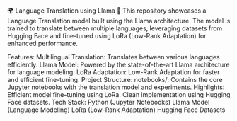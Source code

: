 🌍 Language Translation using Llama 🦙
This repository showcases a Language Translation model built using the Llama architecture. The model is trained to translate between multiple languages, leveraging datasets from Hugging Face and fine-tuned using LoRa (Low-Rank Adaptation) for enhanced performance.

Features:
Multilingual Translation: Translates between various languages efficiently.
Llama Model: Powered by the state-of-the-art Llama architecture for language modeling.
LoRa Adaptation: Low-Rank Adaptation for faster and efficient fine-tuning.
Project Structure:
notebooks/: Contains the core Jupyter notebooks with the translation model and experiments.
Highlights:
Efficient model fine-tuning using LoRa.
Clean implementation using Hugging Face datasets.
Tech Stack:
Python (Jupyter Notebooks)
Llama Model (Language Modeling)
LoRa (Low-Rank Adaptation)
Hugging Face Datasets
